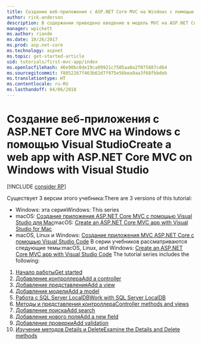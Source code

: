 ```yaml
---
title: Создание веб-приложения с ASP.NET Core MVC на Windows с помощью Visual Studio
author: rick-anderson
description: В содержании приведено введение в модель MVC на ASP.NET Core с использованием Visual Studio на Windows.
manager: wpickett
ms.author: riande
ms.date: 10/26/2017
ms.prod: asp.net-core
ms.technology: aspnet
ms.topic: get-started-article
uid: tutorials/first-mvc-app/index
ms.openlocfilehash: 46e98bc0de19ca09921c7505aa0a2f075887cd64
ms.sourcegitcommit: f8852267f463b62d7f975e56bea9aa3f68fbbdeb
ms.translationtype: HT
ms.contentlocale: ru-RU
ms.lasthandoff: 04/06/2018
---
```

# <a name="create-a-web-app-with-aspnet-core-mvc-on-windows-with-visual-studio"></a><span data-ttu-id="3fd85-103">Создание веб-приложения с ASP.NET Core MVC на Windows с помощью Visual Studio</span><span class="sxs-lookup"><span data-stu-id="3fd85-103">Create a web app with ASP.NET Core MVC on Windows with Visual Studio</span></span>

[!INCLUDE [consider RP](../../includes/razor.md)]

<span data-ttu-id="3fd85-104">Существует 3 версии этого учебника:</span><span class="sxs-lookup"><span data-stu-id="3fd85-104">There are 3 versions of this tutorial:</span></span>

* <span data-ttu-id="3fd85-105">Windows: эта серия</span><span class="sxs-lookup"><span data-stu-id="3fd85-105">Windows: This series</span></span>
* <span data-ttu-id="3fd85-106">macOS: [Создание приложения ASP.NET Core MVC с помощью Visual Studio для Mac](xref:tutorials/first-mvc-app-mac/start-mvc)</span><span class="sxs-lookup"><span data-stu-id="3fd85-106">macOS: [Create an ASP.NET Core MVC app with Visual Studio for Mac](xref:tutorials/first-mvc-app-mac/start-mvc)</span></span>
* <span data-ttu-id="3fd85-107">macOS, Linux и Windows: [Создание приложения MVC ASP.NET Core с помощью Visual Studio Code](xref:tutorials/first-mvc-app-xplat/start-mvc) В серии учебников рассматриваются следующие темы:</span><span class="sxs-lookup"><span data-stu-id="3fd85-107">macOS, Linux, and Windows: [Create an ASP.NET Core MVC app with Visual Studio Code](xref:tutorials/first-mvc-app-xplat/start-mvc) The tutorial series includes the following:</span></span>

1. [<span data-ttu-id="3fd85-108">Начало работы</span><span class="sxs-lookup"><span data-stu-id="3fd85-108">Get started</span></span>](start-mvc.md)
1. [<span data-ttu-id="3fd85-109">Добавление контроллера</span><span class="sxs-lookup"><span data-stu-id="3fd85-109">Add a controller</span></span>](adding-controller.md)
1. [<span data-ttu-id="3fd85-110">Добавление представления</span><span class="sxs-lookup"><span data-stu-id="3fd85-110">Add a view</span></span>](adding-view.md)
1. [<span data-ttu-id="3fd85-111">Добавление модели</span><span class="sxs-lookup"><span data-stu-id="3fd85-111">Add a model</span></span>](adding-model.md)
1. [<span data-ttu-id="3fd85-112">Работа с SQL Server LocalDB</span><span class="sxs-lookup"><span data-stu-id="3fd85-112">Work with SQL Server LocalDB</span></span>](working-with-sql.md)
1. [<span data-ttu-id="3fd85-113">Методы и представления контроллера</span><span class="sxs-lookup"><span data-stu-id="3fd85-113">Controller methods and views</span></span>](controller-methods-views.md)
1. [<span data-ttu-id="3fd85-114">Добавление поиска</span><span class="sxs-lookup"><span data-stu-id="3fd85-114">Add search</span></span>](search.md)
1. [<span data-ttu-id="3fd85-115">Добавление нового поля</span><span class="sxs-lookup"><span data-stu-id="3fd85-115">Add a new field</span></span>](new-field.md)
1. [<span data-ttu-id="3fd85-116">Добавление проверки</span><span class="sxs-lookup"><span data-stu-id="3fd85-116">Add validation</span></span>](validation.md)
1. [<span data-ttu-id="3fd85-117">Изучение методов Details и Delete</span><span class="sxs-lookup"><span data-stu-id="3fd85-117">Examine the Details and Delete methods</span></span>](details.md)
